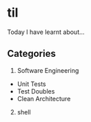 # til

Today I have learnt about...

## Categories

1. Software Engineering
- Unit Tests
- Test Doubles
- Clean Architecture

2. shell
